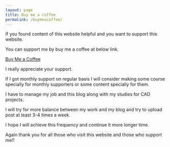```yaml
---
layout: page
title: Buy me a coffee
permalink: /buymeacoffee/
---
```


If you found content of this website helpful and you want to support this website.

You can support me by buy me a coffee at below link.

[Buy Me a Coffee](https://www.buymeacoffee.com/thecadcoder)

I really appreciate your support.

If I got monthly support on regular basis I will consider making some course specially for  monthly supporters or some content specially for them.

I have to manage my job and this blog along with my studies for CAD projects.

I will try for more balance between my work and my blog and try to upload post at least 3-4 times a week.

I hope I will achieve this frequency and continue it more longer time.

Again thank you for all those who visit this website and those who support me!!